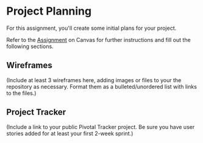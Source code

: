 # Project Planning
For this assignment, you'll create some initial plans for your project.

Refer to the [Assignment](https://education.launchcode.org/liftoff/assignments/planning/) on Canvas for further instructions and fill out the following sections.

## Wireframes

(Include at least 3 wireframes here, adding images or files to your the repository as necessary. Format them as a bulleted/unordered list with links to the files.)

## Project Tracker

(Include a link to your public Pivotal Tracker project. Be sure you have user stories added for at least your first 2-week sprint.)
